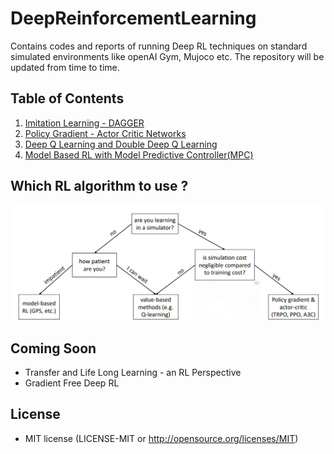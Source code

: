 # DeepReinforcementLearning
Contains codes and reports of running Deep RL techniques on standard simulated environments like openAI Gym, Mujoco etc. The repository will be updated from time to time.




## Table of Contents

1. [Imitation Learning - DAGGER](https://github.com/vaisakh-shaj/DeepReinforcementLearning/tree/master/1_BehaviourCloning_DAGGER)
2. [Policy Gradient - Actor Critic Networks](https://github.com/vaisakh-shaj/DeepReinforcementLearning/tree/master/2_Actor_Critic_and_Policy_Gradient)
3. [Deep Q Learning and Double Deep Q Learning](https://github.com/vaisakh-shaj/DeepReinforcementLearning/tree/master/3_Deep_Double_Q_Learning_Atari_Games)
4. [Model Based RL with Model Predictive Controller(MPC)](https://github.com/vaisakh-shaj/DeepReinforcementLearning/tree/master/4_ModelBasedRL_OptimalControllers)


## Which RL algorithm to use ?

![](Images/whichRL.png)

## Coming Soon

- Transfer and Life Long Learning - an RL Perspective
- Gradient Free Deep RL

## License

- MIT license (LICENSE-MIT or http://opensource.org/licenses/MIT)

